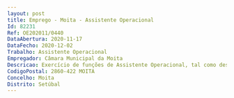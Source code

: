 ```yaml
--- 
layout: post
title: Emprego - Moita - Assistente Operacional
Id: 82231
Ref: OE202011/0440
DataAbertura: 2020-11-17
DataFecho: 2020-12-02
Trabalho: Assistente Operacional
Empregador: Câmara Municipal da Moita
Descricao: Exercício de funções de Assistente Operacional, tal como descrito no anexo A que se refere o n.º 2 do artigo 88º da Lei 35 2014 de 20 de junho, ao qual corresponde o grau 1 de complexidade funcional, nomeadamente  Manutenção das redes de abastecimento de água e de saneamento, nomeadamente, na serventia aos canalizadores e pedreiros, respetivamente. No caso das redes de abastecimento de água as funções consistem na execução  substituição de ramais, válvulas, reparação de roturas e prolongamentos de rede. No caso das redes de saneamento as funções consistem na execução   reparação de ramais, coletores, instalação de grelhas e tampas.
CodigoPostal: 2860-422 MOITA
Concelho: Moita
Distrito: Setúbal
--- 
```

